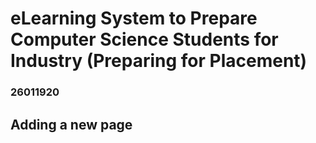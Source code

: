 # eLearning System to Prepare Computer Science Students for Industry (Preparing for Placement)
### 26011920

## Adding a new page
